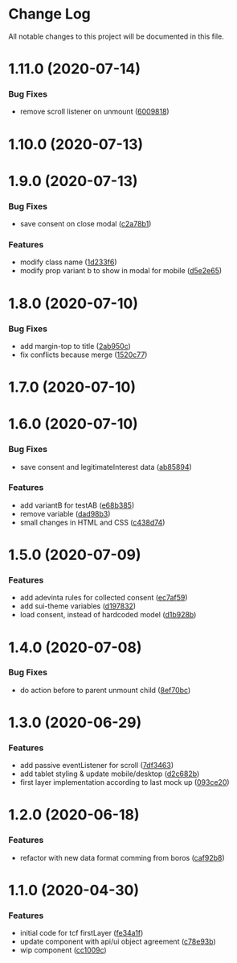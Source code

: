 # Change Log

All notable changes to this project will be documented in this file.

# 1.11.0 (2020-07-14)


### Bug Fixes

* remove scroll listener on unmount ([6009818](https://github.com/SUI-Components/schibsted-spain-components/commit/6009818c8e4e7e306107467e8ecf09005a92092c))



# 1.10.0 (2020-07-13)



# 1.9.0 (2020-07-13)


### Bug Fixes

* save consent on close modal ([c2a78b1](https://github.com/SUI-Components/schibsted-spain-components/commit/c2a78b14c41e9f22b345c5e98cfc7c34a1ffd33e))


### Features

* modify class name ([1d233f6](https://github.com/SUI-Components/schibsted-spain-components/commit/1d233f69071e9eee170c482224cc51a7ede26fea))
* modify prop variant b to show in modal for mobile ([d5e2e65](https://github.com/SUI-Components/schibsted-spain-components/commit/d5e2e6500b98d54b33e80d942cde66a8bd5a1cda))



# 1.8.0 (2020-07-10)


### Bug Fixes

* add margin-top to title ([2ab950c](https://github.com/SUI-Components/schibsted-spain-components/commit/2ab950c7ef4fad006352598fc8b9beec09d80f0e))
* fix conflicts because merge ([1520c77](https://github.com/SUI-Components/schibsted-spain-components/commit/1520c7784072f0dad694c0de56727f8e51e4193e))



# 1.7.0 (2020-07-10)



# 1.6.0 (2020-07-10)


### Bug Fixes

* save consent and legitimateInterest data ([ab85894](https://github.com/SUI-Components/schibsted-spain-components/commit/ab8589461c3b31c169e7a42d7ff0e9154558d028))


### Features

* add variantB for testAB ([e68b385](https://github.com/SUI-Components/schibsted-spain-components/commit/e68b3852c19b79811b0d2fe83ff52f782252f591))
* remove variable ([dad98b3](https://github.com/SUI-Components/schibsted-spain-components/commit/dad98b3932e262f657fb7417f436ca2cbab31eab))
* small changes in HTML and CSS ([c438d74](https://github.com/SUI-Components/schibsted-spain-components/commit/c438d74fa30423b89a34d8572a8297d37ba941fb))



# 1.5.0 (2020-07-09)


### Features

* add adevinta rules for collected consent ([ec7af59](https://github.com/SUI-Components/schibsted-spain-components/commit/ec7af5962a297ce3d095452d6337bc183449f2d9))
* add sui-theme variables ([d197832](https://github.com/SUI-Components/schibsted-spain-components/commit/d1978326bd315eb44ee04613f7b26e6565352ba9))
* load consent, instead of hardcoded model ([d1b928b](https://github.com/SUI-Components/schibsted-spain-components/commit/d1b928b4d4ba54ba89e4191afb920d7e16b7311c))



# 1.4.0 (2020-07-08)


### Bug Fixes

* do action before to parent unmount child ([8ef70bc](https://github.com/SUI-Components/schibsted-spain-components/commit/8ef70bc44ba02f3c584db4eb7af0bd480ce6bcce))



# 1.3.0 (2020-06-29)


### Features

* add passive eventListener for scroll ([7df3463](https://github.com/SUI-Components/schibsted-spain-components/commit/7df3463eb0721af1eb9d9668dbe29bbcd2b0c576))
* add tablet styling & update mobile/desktop ([d2c682b](https://github.com/SUI-Components/schibsted-spain-components/commit/d2c682ba635b72d816c35174eb8e85a169402f8a))
* first layer implementation according to last mock up ([093ce20](https://github.com/SUI-Components/schibsted-spain-components/commit/093ce2079b239d971d7381616ed56ede42bd7a47))



# 1.2.0 (2020-06-18)


### Features

* refactor with new data format comming from boros ([caf92b8](https://github.com/SUI-Components/schibsted-spain-components/commit/caf92b8270e9309475a708327ecd4071705373db))



# 1.1.0 (2020-04-30)


### Features

* initial code for tcf firstLayer ([fe34a1f](https://github.com/SUI-Components/schibsted-spain-components/commit/fe34a1f2e4e59e981a51c1541d641c9d0ffd81e4))
* update component with api/ui object agreement ([c78e93b](https://github.com/SUI-Components/schibsted-spain-components/commit/c78e93b8bfd0475a319b4826da521da6f90c99b7))
* wip component ([cc1009c](https://github.com/SUI-Components/schibsted-spain-components/commit/cc1009cdd0e94382eb380334f4c7ced77ac60cf3))



